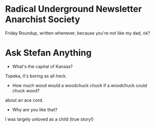 # Radical Underground Newsletter Anarchist Society

Friday Roundup, written whenever, because you're not like my dad, ok?

# Ask Stefan Anything

- What's the capital of Kansas?

Topeka, it's boring as all heck.

- How much wood would a woodchuck chuck if a woodchuck could chuck wood?

about an ace cord. 

- Why are you like that?

I was largely unloved as a child (true story!)

